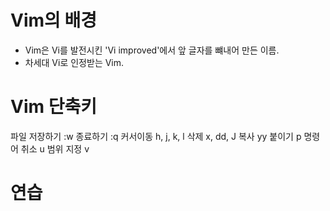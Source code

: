 # Vim의 배경
* Vim은 Vi를 발전시킨 'Vi improved'에서 앞 글자를 뺴내어 만든 이름.
* 차세대 Vi로 인정받는 Vim.

# Vim 단축키
파일 저장하기 :w
종료하기 :q
커서이동 h, j, k, l
삭제 x, dd, J
복사 yy
붙이기 p
명령어 취소 u
범위 지정 v

# 연습
